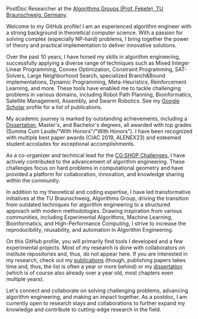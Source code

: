 PostDoc Researcher at the [Algorithms Groups (Prof. Fekete), TU Braunschweig, Germany](https://www.ibr.cs.tu-bs.de/alg/).

Welcome to my GitHub profile! I am an experienced algorithm engineer with a strong background in theoretical computer science.
With a passion for solving complex (especially NP-hard) problems, I bring together the power of theory and practical implementation to deliver innovative solutions.

Over the past 10 years, I have honed my skills in algorithm engineering, successfully applying a diverse range of techniques such as Mixed Integer Linear Programming, Convex Optimization, Constraint Programming, SAT-Solvers, Large Neighborhood Search, specialized Branch&Bound implementations, Dynamic Programming, Meta-Heuristics, Reinforcement Learning, and more.
These tools have enabled me to tackle challenging problems in various domains, including Robot Path Planning, Bioinformatics, Satellite Management, Assembly, and Swarm Robotics.
See my [Google Scholar](https://scholar.google.de/citations?user=rZ4784MAAAAJ&hl=en) profile for a list of publications.

My academic journey is marked by outstanding achievements, including a [Dissertation](https://krupke.cc/assets/pdf/dissertation_veroeffentlichung.pdf), Master's, and Bachelor's degrees, all awarded with top grades (Summa Cum Laude/"With Honors"/"With Honors").
I have been recognized with multiple best paper awards (CIAC 2019, ALENEX23) and esteemed student accolades for exceptional accomplishments.

As a co-organizer and technical lead for the [CG:SHOP Challenges](https://cgshop.ibr.cs.tu-bs.de/), I have actively contributed to the advancement of algorithm engineering.
These challenges focus on hard problems in computational geometry and have provided a platform for collaboration, innovation, and knowledge sharing within the community.

In addition to my theoretical and coding expertise, I have led transformative initiatives at the TU Braunschweig, Algorithms Group, driving the transition from outdated techniques for algorithm engineering to a structured approach with modern methodologies.
Drawing inspiration from various communities, including Experimental Algorithms, Machine Learning, Bioinformatics, and High-Performance Computing, I strive to increase the reproducibility, reusability, and automation in Algorithm Engineering.

On this GitHub profile, you will primarily find tools I developed and a few experimental projects.
Most of my research is done with collaborators on institute repositories and, thus, do not appear here.
If you are interested in my research, check out my [publications](https://scholar.google.de/citations?user=rZ4784MAAAAJ&hl=en) (though, publishing papers takes time and, thus, the list is often a year or more behind) or my [dissertation](https://krupke.cc/assets/pdf/dissertation_veroeffentlichung.pdf) (which is of course also already over a year old, most chapters even multiple years).
<!--On this GitHub profile, you will find a collection of my projects that demonstrate my problem-solving abilities and practical implementations.
Whether it's optimizing algorithms, developing tools, or exploring new techniques, I am constantly pushing the boundaries of what's possible.-->

Let's connect and collaborate on solving challenging problems, advancing algorithm engineering, and making an impact together.
As a postdoc, I am currently open to research stays and collaborations to further expand my knowledge and contribute to cutting-edge research in the field.

